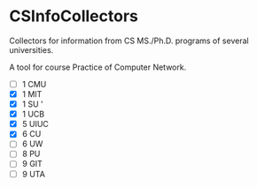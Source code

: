 # CSInfoCollectors

Collectors for information from CS MS./Ph.D. programs of several universities.

A tool for course Practice of Computer Network.


- [ ] 1 CMU
- [x] 1 MIT
- [x] 1 SU '
- [x] 1 UCB
- [x] 5 UIUC
- [x] 6 CU
- [ ] 6 UW
- [ ] 8 PU
- [ ] 9 GIT
- [ ] 9 UTA
